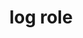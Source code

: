 ---
{
  "title": "log role",
  "description": "A type of live region where new information is added in meaningful order and old information may disappear",
  "category": "aria",
  "keywords": [
    "log role"
  ],
  "last_test_date": "2020-07-14",
  "test_results_url": "https://a11ysupport.io/tech/aria/log_role",
  "stats": {
    "jaws": {
      "chrome": {
        "86": "a"
      },
      "ie": {
        "11": "a"
      },
      "firefox": {
        "82": "a"
      }
    },
    "narrator": {
      "edge": {
        "86": "a"
      }
    },
    "nvda": {
      "chrome": {
        "86": "a"
      },
      "firefox": {
        "82": "a"
      }
    },
    "talkback": {
      "and_chr": {
        "86": "a"
      }
    },
    "vo_ios": {
      "ios_saf": {
        "14.2": "a"
      }
    },
    "vo_macos": {
      "safari": {
        "14.0": "a"
      }
    },
    "orca": {
      "firefox": {
        "82": "a"
      }
    }
  },
  "links": {
    "ARIA spec for log": "https://www.w3.org/TR/wai-aria-1.1/#log"
  }
}
---